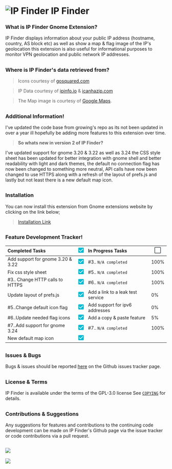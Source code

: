 # ![IP Finder](https://github.com/LinxGem33/IP-Finder/blob/master/screens/ip-address3.png?raw=true) IP Finder

### What is IP Finder Gnome Extension?

IP Finder displays information about your public IP address (hostname, country, AS block etc) as well as show a map & flag image of the IP's geolocation this extension is also useful for informational purposes to monitor VPN geolocation and public network IP addresses.

##

### Where is IP Finder's data retrieved from?

> Icons courtesy of [gosquared.com](http://gosquared.com)

> IP Data courtesy of  [ipinfo.io](http://ipinfo.io/) & [icanhazip.com](http://icanhazip.com)

> The Map image is courtesy of [Google Maps](https://www.google.com/maps).

## 

### Additional Information!

I've updated the code base from growing's repo as its not been updated in over a year ill hopefully be adding more features to this extension over time. 

> **So whats new in version 2 of IP Finder?** 

I've updated support for gnome 3.20 &amp; 3.22 as well as 3.24 the  CSS style sheet has been updated for better integration with gnome shell and better readability with light and dark themes, the default no connection flag has now been changed to something more neutral, API calls have now been changed to use HTTPS along with a refresh of the layout of prefs.js and lastly but not least there is a new default map icon.

## 

### Installation

You can now install this extension from Gnome extensions website by clicking on the link below; 

> [Installation  Link](https://extensions.gnome.org/extension/1190/ip-finder/)

## 

### Feature Development Tracker!


| Completed Tasks | ![](https://github.com/adapta-project/adapta-github-resources/blob/master/images/check-on.png?raw=true)| In Progress Tasks |![](https://github.com/adapta-project/adapta-github-resources/blob/master/images/check-off.png?raw=true)|
| :------------- |--- |:------------- |---|
| Add support for gnome 3.20 & 3.22 |![](https://github.com/adapta-project/adapta-github-resources/blob/master/images/check-on.png?raw=true) | #3.. `N/A completed` |100%
|Fix css style sheet |![](https://github.com/adapta-project/adapta-github-resources/blob/master/images/check-on.png?raw=true)  |#5.. `N/A completed` |100%
|#3.. Change HTTP calls to HTTPS  | ![](https://github.com/adapta-project/adapta-github-resources/blob/master/images/check-on.png?raw=true)|#6.. `N/A completed` | 100%
|Update layout of prefs.js |![](https://github.com/adapta-project/adapta-github-resources/blob/master/images/check-on.png?raw=true) |Add a link to a leak test service|0%
|#5..Change default icon flag|![](https://github.com/adapta-project/adapta-github-resources/blob/master/images/check-on.png?raw=true) |Add support for ipv6 addresses|0%
|#6..Update needed flag icons| ![](https://github.com/adapta-project/adapta-github-resources/blob/master/images/check-on.png?raw=true)|Add a copy & paste feature |5%
|#7..Add support for gnome 3.24|![](https://github.com/adapta-project/adapta-github-resources/blob/master/images/check-on.png?raw=true) |#7.. `N/A completed`  |100%
|New default map icon|![](https://github.com/adapta-project/adapta-github-resources/blob/master/images/check-on.png?raw=true)||

## 

### Issues & Bugs

Bugs & issues should be reported [here](https://github.com/LinxGem33/IP-Finder/issues) on the Github issues tracker page.

## 

### License & Terms

IP Finder is available under the terms of the GPL-3.0 license See [`COPYING`](https://github.com/LinxGem33/IP-Finder/blob/master/COPYING) for details.

## 

### Contributions & Suggestions

Any suggestions for features and contributions to the continuing code development can be made on IP Finder's Github page via the issue tracker or code contributions via a pull request.

## 

![](https://github.com/LinxGem33/IP-Finder/blob/master/screens/dip.png?raw=true)

![](https://github.com/LinxGem33/IP-Finder/blob/master/screens/ipd.png?raw=true) 
